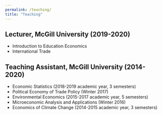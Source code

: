 ```yaml
---
permalink: /teaching/
title: "Teaching"
---
```



## Lecturer, McGill University (2019-2020)

* Introduction to Education Economics
* International Trade

## Teaching Assistant, McGill University (2014-2020)

* Economic Statistics (2018-2019 academic year, 3 semesters)
* Political Economy of Trade Policy (Winter 2017)
* Environmental Economics (2015-2017 academic year, 5 semesters)
* Microeconomic Analysis and Applications (Winter 2016)
* Economics of Climate Change (2014-2015 academic year, 3 semesters)
